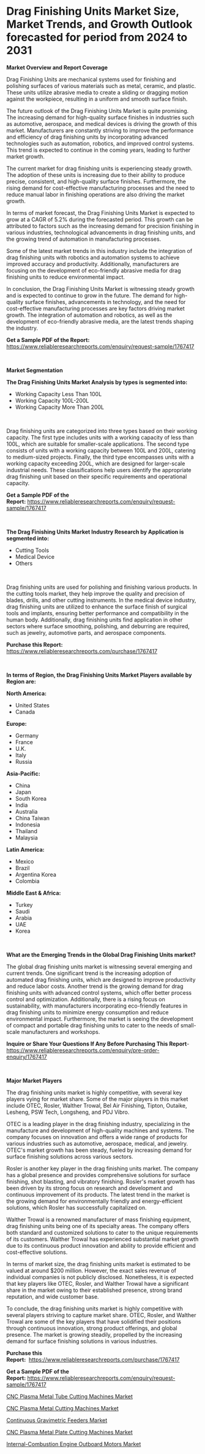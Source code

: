 <p><h1>Drag Finishing Units Market Size, Market Trends, and Growth Outlook forecasted for period from 2024 to 2031</h1></p><p><strong>Market Overview and Report Coverage</strong></p>
<p><p>Drag Finishing Units are mechanical systems used for finishing and polishing surfaces of various materials such as metal, ceramic, and plastic. These units utilize abrasive media to create a sliding or dragging motion against the workpiece, resulting in a uniform and smooth surface finish.</p><p>The future outlook of the Drag Finishing Units Market is quite promising. The increasing demand for high-quality surface finishes in industries such as automotive, aerospace, and medical devices is driving the growth of this market. Manufacturers are constantly striving to improve the performance and efficiency of drag finishing units by incorporating advanced technologies such as automation, robotics, and improved control systems. This trend is expected to continue in the coming years, leading to further market growth.</p><p>The current market for drag finishing units is experiencing steady growth. The adoption of these units is increasing due to their ability to produce precise, consistent, and high-quality surface finishes. Furthermore, the rising demand for cost-effective manufacturing processes and the need to reduce manual labor in finishing operations are also driving the market growth.</p><p>In terms of market forecast, the Drag Finishing Units Market is expected to grow at a CAGR of 5.2% during the forecasted period. This growth can be attributed to factors such as the increasing demand for precision finishing in various industries, technological advancements in drag finishing units, and the growing trend of automation in manufacturing processes.</p><p>Some of the latest market trends in this industry include the integration of drag finishing units with robotics and automation systems to achieve improved accuracy and productivity. Additionally, manufacturers are focusing on the development of eco-friendly abrasive media for drag finishing units to reduce environmental impact.</p><p>In conclusion, the Drag Finishing Units Market is witnessing steady growth and is expected to continue to grow in the future. The demand for high-quality surface finishes, advancements in technology, and the need for cost-effective manufacturing processes are key factors driving market growth. The integration of automation and robotics, as well as the development of eco-friendly abrasive media, are the latest trends shaping the industry.</p></p>
<p><strong>Get a Sample PDF of the Report:</strong> <a href="https://www.reliableresearchreports.com/enquiry/request-sample/1767417">https://www.reliableresearchreports.com/enquiry/request-sample/1767417</a></p>
<p>&nbsp;</p>
<p><strong>Market Segmentation</strong></p>
<p><strong>The Drag Finishing Units Market Analysis by types is segmented into:</strong></p>
<p><ul><li>Working Capacity Less Than 100L</li><li>Working Capacity 100L-200L</li><li>Working Capacity More Than 200L</li></ul></p>
<p>&nbsp;</p>
<p><p>Drag finishing units are categorized into three types based on their working capacity. The first type includes units with a working capacity of less than 100L, which are suitable for smaller-scale applications. The second type consists of units with a working capacity between 100L and 200L, catering to medium-sized projects. Finally, the third type encompasses units with a working capacity exceeding 200L, which are designed for larger-scale industrial needs. These classifications help users identify the appropriate drag finishing unit based on their specific requirements and operational capacity.</p></p>
<p><strong>Get a Sample PDF of the Report:</strong>&nbsp;<a href="https://www.reliableresearchreports.com/enquiry/request-sample/1767417">https://www.reliableresearchreports.com/enquiry/request-sample/1767417</a></p>
<p>&nbsp;</p>
<p><strong>The Drag Finishing Units Market Industry Research by Application is segmented into:</strong></p>
<p><ul><li>Cutting Tools</li><li>Medical Device</li><li>Others</li></ul></p>
<p>&nbsp;</p>
<p><p>Drag finishing units are used for polishing and finishing various products. In the cutting tools market, they help improve the quality and precision of blades, drills, and other cutting instruments. In the medical device industry, drag finishing units are utilized to enhance the surface finish of surgical tools and implants, ensuring better performance and compatibility in the human body. Additionally, drag finishing units find application in other sectors where surface smoothing, polishing, and deburring are required, such as jewelry, automotive parts, and aerospace components.</p></p>
<p><strong>Purchase this Report:</strong>&nbsp; <a href="https://www.reliableresearchreports.com/purchase/1767417">https://www.reliableresearchreports.com/purchase/1767417</a></p>
<p>&nbsp;</p>
<p><strong>In terms of Region, the Drag Finishing Units Market Players available by Region are:</strong></p>
<p>
    <p> <strong> North America: </strong>
        <ul>
            <li>United States</li>
            <li>Canada</li>
        </ul>
        </p> 
    <p> <strong> Europe: </strong>
        <ul>
            <li>Germany</li>
            <li>France</li>
            <li>U.K.</li>
            <li>Italy</li>
            <li>Russia</li>
        </ul>
        </p> 
    <p> <strong> Asia-Pacific: </strong>
        <ul>
            <li>China</li>
            <li>Japan</li>
            <li>South Korea</li>
            <li>India</li>
            <li>Australia</li>
            <li>China Taiwan</li>
            <li>Indonesia</li>
            <li>Thailand</li>
            <li>Malaysia</li>
        </ul>
        </p> 
    <p> <strong> Latin America: </strong>
        <ul>
            <li>Mexico</li>
            <li>Brazil</li>
            <li>Argentina Korea</li>
            <li>Colombia</li>
        </ul>
        </p> 
    <p> <strong> Middle East & Africa: </strong>
        <ul>
            <li>Turkey</li>
            <li>Saudi</li>
            <li>Arabia</li>
            <li>UAE</li>
            <li>Korea</li>
        </ul>
    </p>
    </p>
<p>&nbsp;</p>
<p><strong>What are the Emerging Trends in the Global Drag Finishing Units market?</strong></p>
<p><p>The global drag finishing units market is witnessing several emerging and current trends. One significant trend is the increasing adoption of automated drag finishing units, which are designed to improve productivity and reduce labor costs. Another trend is the growing demand for drag finishing units with advanced control systems, which offer better process control and optimization. Additionally, there is a rising focus on sustainability, with manufacturers incorporating eco-friendly features in drag finishing units to minimize energy consumption and reduce environmental impact. Furthermore, the market is seeing the development of compact and portable drag finishing units to cater to the needs of small-scale manufacturers and workshops.</p></p>
<p><strong>Inquire or Share Your Questions If Any Before Purchasing This Report</strong>- <a href="https://www.reliableresearchreports.com/enquiry/pre-order-enquiry/1767417">https://www.reliableresearchreports.com/enquiry/pre-order-enquiry/1767417</a></p>
<p>&nbsp;</p>
<p><strong>Major Market Players</strong></p>
<p><p>The drag finishing units market is highly competitive, with several key players vying for market share. Some of the major players in this market include OTEC, Rosler, Walther Trowal, Bel Air Finishing, Tipton, Outaike, Lesheng, PSW Tech, Longsheng, and PDJ Vibro.</p><p>OTEC is a leading player in the drag finishing industry, specializing in the manufacture and development of high-quality machines and systems. The company focuses on innovation and offers a wide range of products for various industries such as automotive, aerospace, medical, and jewelry. OTEC's market growth has been steady, fueled by increasing demand for surface finishing solutions across various sectors.</p><p>Rosler is another key player in the drag finishing units market. The company has a global presence and provides comprehensive solutions for surface finishing, shot blasting, and vibratory finishing. Rosler's market growth has been driven by its strong focus on research and development and continuous improvement of its products. The latest trend in the market is the growing demand for environmentally friendly and energy-efficient solutions, which Rosler has successfully capitalized on.</p><p>Walther Trowal is a renowned manufacturer of mass finishing equipment, drag finishing units being one of its specialty areas. The company offers both standard and customized solutions to cater to the unique requirements of its customers. Walther Trowal has experienced substantial market growth due to its continuous product innovation and ability to provide efficient and cost-effective solutions.</p><p>In terms of market size, the drag finishing units market is estimated to be valued at around $200 million. However, the exact sales revenue of individual companies is not publicly disclosed. Nonetheless, it is expected that key players like OTEC, Rosler, and Walther Trowal have a significant share in the market owing to their established presence, strong brand reputation, and wide customer base.</p><p>To conclude, the drag finishing units market is highly competitive with several players striving to capture market share. OTEC, Rosler, and Walther Trowal are some of the key players that have solidified their positions through continuous innovation, strong product offerings, and global presence. The market is growing steadily, propelled by the increasing demand for surface finishing solutions in various industries.</p></p>
<p><strong>Purchase this Report:</strong>&nbsp;&nbsp;<a href="https://www.reliableresearchreports.com/purchase/1767417">https://www.reliableresearchreports.com/purchase/1767417</a></p>
<p></p>
<p><strong>Get a Sample PDF of the Report:</strong>&nbsp;<a href="https://www.reliableresearchreports.com/enquiry/request-sample/1767417">https://www.reliableresearchreports.com/enquiry/request-sample/1767417</a></p>
<p><p><a href="https://github.com/gshchiplitsov/Market-Research-Report-List-2/blob/main/cnc-plasma-metal-tube-cutting-machines-market.md">CNC Plasma Metal Tube Cutting Machines Market</a></p><p><a href="https://github.com/dzharov81/Market-Research-Report-List-2/blob/main/cnc-plasma-metal-cutting-machines-market.md">CNC Plasma Metal Cutting Machines Market</a></p><p><a href="https://github.com/rahu1503/Market-Research-Report-List-2/blob/main/continuous-gravimetric-feeders-market.md">Continuous Gravimetric Feeders Market</a></p><p><a href="https://github.com/ambrozg/Market-Research-Report-List-2/blob/main/cnc-plasma-metal-plate-cutting-machines-market.md">CNC Plasma Metal Plate Cutting Machines Market</a></p><p><a href="https://github.com/scarol104/Market-Research-Report-List-2/blob/main/internal-combustion-engine-outboard-motors-market.md">Internal-Combustion Engine Outboard Motors Market</a></p></p>